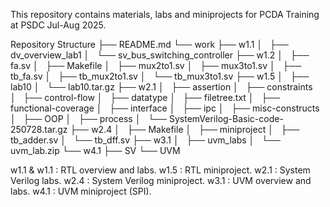 This repository contains materials, labs and miniprojects for PCDA Training at PSDC Jul-Aug 2025.

Repository Structure
├── README.md
└── work
    ├── w1.1
    │   ├── dv_overview_lab1
    │   └── sv_bus_switching_controller
    ├── w1.2
    │   ├── fa.sv
    │   ├── Makefile
    │   ├── mux2to1.sv
    │   ├── mux3to1.sv
    │   ├── tb_fa.sv
    │   ├── tb_mux2to1.sv
    │   └── tb_mux3to1.sv
    ├── w1.5
    │   ├── lab10
    │   └── lab10.tar.gz
    ├── w2.1
    │   ├── assertion
    │   ├── constraints
    │   ├── control-flow
    │   ├── datatype
    │   ├── filetree.txt
    │   ├── functional-coverage
    │   ├── interface
    │   ├── ipc
    │   ├── misc-constructs
    │   ├── OOP
    │   ├── process
    │   └── SystemVerilog-Basic-code-250728.tar.gz
    ├── w2.4
    │   ├── Makefile
    │   ├── miniproject
    │   ├── tb_adder.sv
    │   └── tb_dff.sv
    ├── w3.1
    │   ├── uvm_labs
    │   └── uvm_lab.zip
    └── w4.1
        ├── SV
        └── UVM

w1.1 & w1.1 :   RTL overview and labs.
w1.5        :   RTL miniproject.
w2.1        :   System Verilog labs.
w2.4        :   System Verilog miniproject.
w3.1        :   UVM overview and labs.
w4.1        :   UVM miniproject (SPI).